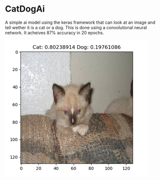 # CatDogAi
A simple ai model using the keras framework that can look at an image and tell wether it is a cat or a dog. This is done using a convolutional neural network. It acheives 87% accuracy in 20 epochs.

![](catimg.png) 
